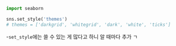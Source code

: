 ```python
import seaborn

sns.set_style('themes')
# themes = ['darkgrid', 'whitegrid', 'dark', 'white', 'ticks']
```
-`set_style`에는 쓸 수 있는 게 많다고 하니 알 때마다 추가 ㄱ
